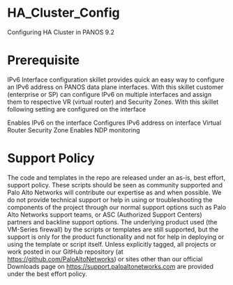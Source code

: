 # HA_Cluster_Config
Configuring HA Cluster in PANOS 9.2
# Prerequisite
IPv6 Interface configuration skillet provides quick an easy way to configure an IPv6 address on PANOS data plane interfaces. With this skillet customer (enterprise or SP) can configure IPv6 on multiple interfaces and assign them to respective VR (virtual router) and Security Zones.
With this skillet following setting are configured on the interface

Enables IPv6 on the interface
Configures IPv6 address on interface
Virtual Router
Security Zone
Enables NDP monitoring

# Support Policy
The code and templates in the repo are released under an as-is, best effort, support policy. These scripts should be seen as community supported and Palo Alto Networks will contribute our expertise as and when possible. We do not provide technical support or help in using or troubleshooting the components of the project through our normal support options such as Palo Alto Networks support teams, or ASC (Authorized Support Centers) partners and backline support options. The underlying product used (the VM-Series firewall) by the scripts or templates are still supported, but the support is only for the product functionality and not for help in deploying or using the template or script itself. Unless explicitly tagged, all projects or work posted in our GitHub repository (at https://github.com/PaloAltoNetworks) or sites other than our official Downloads page on https://support.paloaltonetworks.com are provided under the best effort policy.



